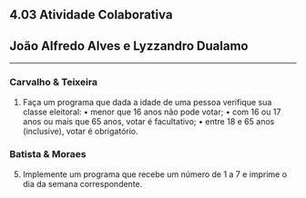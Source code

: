 ## **4.03 Atividade Colaborativa**

## **João Alfredo Alves e Lyzzandro Dualamo**

---

### **Carvalho & Teixeira**

1. Faça um programa que dada a idade de uma pessoa verifique sua classe
   eleitoral:
   • menor que 16 anos não pode votar;
   • com 16 ou 17 anos ou mais que 65 anos, votar é facultativo;
   • entre 18 e 65 anos (inclusive), votar é obrigatório.

### **Batista & Moraes**

5. Implemente um programa que recebe um número de 1 a 7 e imprime o
   dia da semana correspondente.

